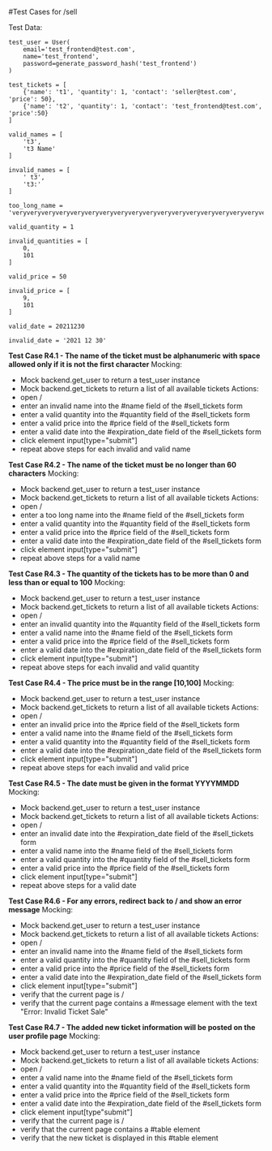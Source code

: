 #Test Cases for /sell

Test Data:
```
test_user = User(
    email='test_frontend@test.com',
    name='test_frontend',
    password=generate_password_hash('test_frontend')
)

test_tickets = [
    {'name': 't1', 'quantity': 1, 'contact': 'seller@test.com', 'price': 50},
	{'name': 't2', 'quantity': 1, 'contact': 'test_frontend@test.com', 'price':50}
]

valid_names = [
    't3',
	't3 Name'
]

invalid_names = [
    ' t3',
	't3:'
]

too_long_name = 'veryveryveryveryveryveryveryveryveryveryveryveryveryveryveryveryveryveryveryveryveryveryveryveryveryveryveryveryveryveryveryveryveryveryveryveryveryveryveryveryveryveryveryveryveryveryveryveryveryveryveryveryveryveryveryveryveryveryverylongname'

valid_quantity = 1 

invalid_quantities = [
    0,
	101
]

valid_price = 50

invalid_price = [
    9,
	101
]

valid_date = 20211230

invalid_date = '2021 12 30'
```

**Test Case R4.1 - The name of the ticket must be alphanumeric with space allowed only if it is not the first character**
Mocking:
- Mock backend.get_user to return a test_user instance
- Mock backend.get_tickets to return a list of all available tickets
Actions:
- open /
- enter an invalid name into the #name field of the #sell_tickets form
- enter a valid quantity into the #quantity field of the #sell_tickets form
- enter a valid price into the #price field of the #sell_tickets form
- enter a valid date into the #expiration_date field of the #sell_tickets form
- click element input[type="submit"]
- repeat above steps for each invalid and valid name

**Test Case R4.2 - The name of the ticket must be no longer than 60 characters**
Mocking:
- Mock backend.get_user to return a test_user instance
- Mock backend.get_tickets to return a list of all available tickets
Actions:
- open /
- enter a too long name into the #name field of the #sell_tickets form
- enter a valid quantity into the #quantity field of the #sell_tickets form
- enter a valid price into the #price field of the #sell_tickets form
- enter a valid date into the #expiration_date field of the #sell_tickets form
- click element input[type="submit"]
- repeat above steps for a valid name

**Test Case R4.3 - The quantity of the tickets has to be more than 0 and less than or equal to 100**
Mocking:
- Mock backend.get_user to return a test_user instance
- Mock backend.get_tickets to return a list of all available tickets
Actions:
- open /
- enter an invalid quantity into the #quantity field of the #sell_tickets form
- enter a valid name into the #name field of the #sell_tickets form
- enter a valid price into the #price field of the #sell_tickets form
- enter a valid date into the #expiration_date field of the #sell_tickets form
- click element input[type="submit"]
- repeat above steps for each invalid and valid quantity

**Test Case R4.4 - The price must be in the range [10,100]**
Mocking:
- Mock backend.get_user to return a test_user instance
- Mock backend.get_tickets to return a list of all available tickets
Actions:
- open /
- enter an invalid price into the #price field of the #sell_tickets form
- enter a valid name into the #name field of the #sell_tickets form
- enter a valid quantity into the #quantity field of the #sell_tickets form
- enter a valid date into the #expiration_date field of the #sell_tickets form
- click element input[type="submit"]
- repeat above steps for each invalid and valid price

**Test Case R4.5 - The date must be given in the format YYYYMMDD**
Mocking:
- Mock backend.get_user to return a test_user instance
- Mock backend.get_tickets to return a list of all available tickets
Actions:
- open /
- enter an invalid date into the #expiration_date field of the #sell_tickets form
- enter a valid name into the #name field of the #sell_tickets form
- enter a valid quantity into the #quantity field of the #sell_tickets form
- enter a valid price into the #price field of the #sell_tickets form
- click element input[type="submit"]
- repeat above steps for a valid date

**Test Case R4.6 - For any errors, redirect back to / and show an error message**
Mocking:
- Mock backend.get_user to return a test_user instance
- Mock backend.get_tickets to return a list of all available tickets
Actions:
- open /
- enter an invalid name into the #name field of the #sell_tickets form
- enter a valid quantity into the #quantity field of the #sell_tickets form
- enter a valid price into the #price field of the #sell_tickets form
- enter a valid date into the #expiration_date field of the #sell_tickets form
- click element input[type="submit"]
- verify that the current page is /
- verify that the current page contains a #message element with the text "Error: Invalid Ticket Sale"

**Test Case R4.7 - The added new ticket information will be posted on the user profile page**
Mocking:
- Mock backend.get_user to return a test_user instance
- Mock backend.get_tickets to return a list of all available tickets
Actions:
- open /
- enter a valid name into the #name field of the #sell_tickets form
- enter a valid quantity into the #quantity field of the #sell_tickets form
- enter a valid price into the #price field of the #sell_tickets form
- enter a valid date into the #expiration_date field of the #sell_tickets form
- click element input[type"submit"]
- verify that the current page is /
- verify that the current page contains a #table element
- verify that the new ticket is displayed in this #table element
